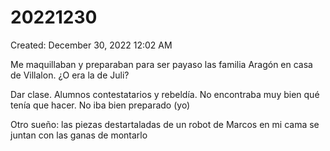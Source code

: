 # 20221230

Created: December 30, 2022 12:02 AM

Me maquillaban y preparaban para ser payaso las familia Aragón en casa de Villalon. ¿O era la de Juli?

Dar clase. Alumnos contestatarios y rebeldía. No encontraba muy bien qué tenía que hacer. No iba bien preparado (yo)

Otro sueño: las piezas destartaladas de un robot de Marcos en mi cama se juntan con las ganas de montarlo